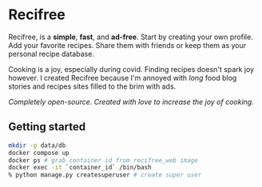 # Recifree

Recifree, is a **simple**, **fast**, and **ad-free**. Start by creating your own profile. 
Add your favorite recipes. Share them with friends or keep them as your personal recipe database.

Cooking is a joy, especially during covid. Finding recipes doesn't spark joy however. I 
created Recifree because I'm annoyed with *long* food blog stories and recipes sites filled to 
the brim with ads.


*Completely open-source. Created with love to increase the joy of cooking.*

## Getting started

```bash
mkdir -p data/db
docker compose up
docker ps # grab container id from recifree_web image
docker exec -it `container_id` /bin/bash
% python manage.py createsuperuser # create super user
```